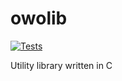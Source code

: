 # owolib

[![Tests](https://github.com/jt-owo/dlibc/actions/workflows/tests.yml/badge.svg)](https://github.com/jt-owo/dlibc/actions/workflows/tests.yml)

Utility library written in C
